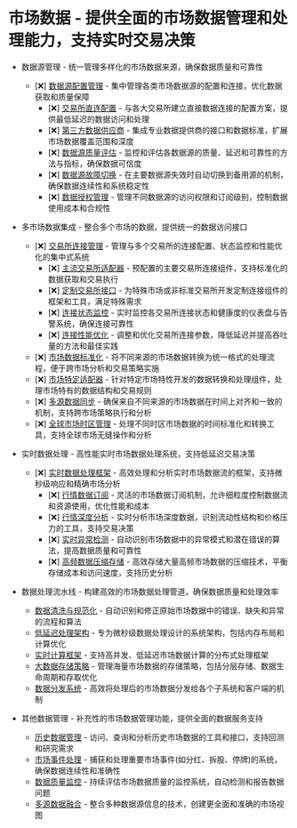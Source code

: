 # 市场数据 - 提供全面的市场数据管理和处理能力，支持实时交易决策

- 数据源管理 - 统一管理多样化的市场数据来源，确保数据质量和可靠性
  - [❌] [数据源配置管理](./market-data/sources/management.md) - 集中管理各类市场数据源的配置和连接，优化数据获取和质量保障
    - [❌] [交易所直连配置](./market-data/sources/exchange-direct.md) - 与各大交易所建立直接数据连接的配置方案，提供最低延迟的数据访问和处理
    - [❌] [第三方数据供应商](./market-data/sources/third-party.md) - 集成专业数据提供商的接口和数据标准，扩展市场数据覆盖范围和深度
    - [❌] [数据源质量评估](./market-data/sources/quality-evaluation.md) - 监控和评估各数据源的质量、延迟和可靠性的方法与指标，确保数据可信度
    - [❌] [数据源故障切换](./market-data/sources/failover.md) - 在主要数据源失效时自动切换到备用源的机制，确保数据连续性和系统稳定性
    - [❌] [数据授权管理](./market-data/sources/authorization.md) - 管理不同数据源的访问权限和订阅级别，控制数据使用成本和合规性

- 多市场数据集成 - 整合多个市场的数据，提供统一的数据访问接口
  - [❌] [交易所连接管理](./market-data/integration/exchange-connections.md) - 管理与多个交易所的连接配置、状态监控和性能优化的集中式系统
    - [❌] [主流交易所适配器](./market-data/integration/exchange-connections/mainstream.md) - 预配置的主要交易所连接组件，支持标准化的数据获取和交易执行
    - [❌] [定制交易所接口](./market-data/integration/exchange-connections/custom.md) - 为特殊市场或非标准交易所开发定制连接组件的框架和工具，满足特殊需求
    - [❌] [连接状态监控](./market-data/integration/exchange-connections/monitoring.md) - 实时监控各交易所连接状态和健康度的仪表盘与告警系统，确保连接可靠性
    - [❌] [连接性能优化](./market-data/integration/exchange-connections/performance.md) - 调整和优化交易所连接参数，降低延迟并提高吞吐量的方法和最佳实践
  - [❌] [市场数据标准化](./market-data/integration/normalization.md) - 将不同来源的市场数据转换为统一格式的处理流程，便于跨市场分析和交易策略实施
  - [❌] [市场特定适配器](./market-data/integration/market-adapters.md) - 针对特定市场特性开发的数据转换和处理组件，处理市场特有的数据结构和交易规则
  - [❌] [多源数据同步](./market-data/integration/synchronization.md) - 确保来自不同来源的市场数据在时间上对齐和一致的机制，支持跨市场策略执行和分析
  - [❌] [全球市场时区管理](./market-data/integration/timezones.md) - 处理不同时区市场数据的时间标准化和转换工具，支持全球市场无缝操作和分析

- 实时数据处理 - 高性能实时市场数据处理系统，支持低延迟交易决策
  - [❌] [实时数据处理框架](./market-data/real-time/framework.md) - 高效处理和分析实时市场数据流的框架，支持微秒级响应和精确市场分析
    - [❌] [行情数据订阅](./market-data/real-time/subscription.md) - 灵活的市场数据订阅机制，允许细粒度控制数据流和资源使用，优化性能和成本
    - [❌] [行情深度分析](./market-data/real-time/depth-analysis.md) - 实时分析市场深度数据，识别流动性结构和价格压力的工具，支持交易决策
    - [❌] [实时异常检测](./market-data/real-time/anomaly-detection.md) - 自动识别市场数据中的异常模式和潜在错误的算法，提高数据质量和可靠性
    - [❌] [高频数据压缩存储](./market-data/real-time/compression.md) - 高效存储大量高频市场数据的压缩技术，平衡存储成本和访问速度，支持历史分析

- 数据处理流水线 - 构建高效的市场数据处理管道，确保数据质量和处理效率
  - [数据清洗与规范化](./core/market-data/pipeline/cleaning.md) - 自动识别和修正原始市场数据中的错误、缺失和异常的流程和算法
  - [低延迟处理架构](./core/market-data/pipeline/low-latency.md) - 专为微秒级数据处理设计的系统架构，包括内存布局和计算优化
  - [实时计算框架](./core/market-data/pipeline/compute.md) - 支持高并发、低延迟市场数据计算的分布式处理框架
  - [大数据存储策略](./core/market-data/pipeline/storage.md) - 管理海量市场数据的存储策略，包括分层存储、数据生命周期和存取优化
  - [数据分发系统](./core/market-data/pipeline/distribution.md) - 高效将处理后的市场数据分发给各个子系统和客户端的机制

- 其他数据管理 - 补充性的市场数据管理功能，提供全面的数据服务支持
  - [历史数据管理](./core/market-data/historical.md) - 访问、查询和分析历史市场数据的工具和接口，支持回测和研究需求
  - [市场事件处理](./core/market-data/events.md) - 捕获和处理重要市场事件(如分红、拆股、停牌)的系统，确保数据连续性和准确性
  - [数据质量监控](./core/market-data/quality.md) - 持续评估市场数据质量的监控系统，自动检测和报告数据问题
  - [多源数据融合](./core/market-data/fusion.md) - 整合多种数据源信息的技术，创建更全面和准确的市场视图
